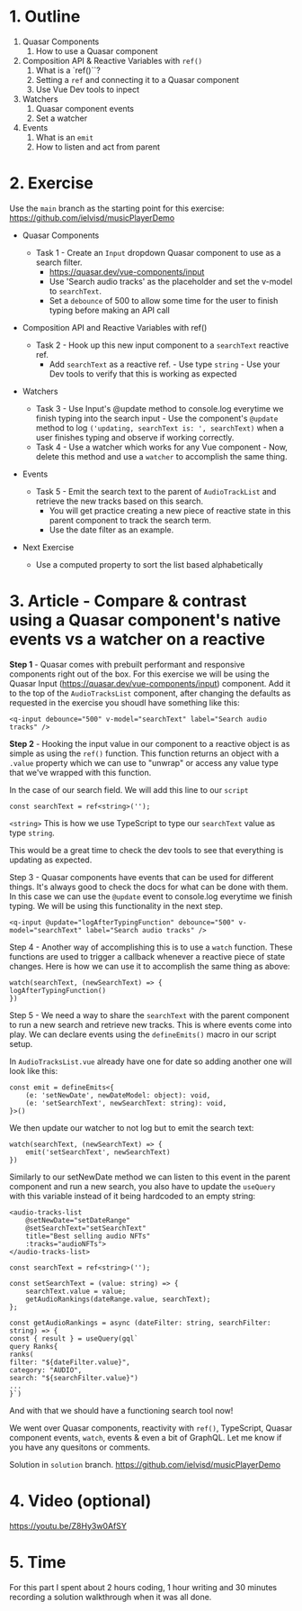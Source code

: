 # 1. Outline

1. Quasar Components
	1. How to use a Quasar component
2. Composition API & Reactive Variables with `ref()`
	1. What is a `ref()``?
	2. Setting a `ref` and connecting it to a Quasar component
	3. Use Vue Dev tools to inpect
3. Watchers
	1. Quasar component events
	2. Set a watcher
4. Events
	1. What is an `emit`
	2. How to listen and act from parent

# 2. Exercise

Use the `main` branch as the starting point for this exercise: https://github.com/ielvisd/musicPlayerDemo

- Quasar Components
	- Task 1 - Create an `Input` dropdown Quasar component to use as a search filter.
		- https://quasar.dev/vue-components/input
		- Use 'Search audio tracks' as the placeholder and set the v-model to `searchText`.
		- Set a `debounce` of 500 to allow some time for the user to finish typing before making an API call
- Composition API and Reactive Variables with ref()
	- Task 2 - Hook up this new input component to a `searchText` reactive ref.
		- Add `searchText` as a reactive ref.
					- Use type `string`
				- Use your Dev tools to verify that this is working as expected
- Watchers
	- Task 3 - Use Input's @update method to console.log everytime we finish typing into the search input
			- Use the component's `@update` method to log `('updating, searchText is: ', searchText)` when a user finishes typing and observe if working correctly.
	- Task 4 - Use a watcher which works for any Vue component
			- Now, delete this method and use a `watcher` to accomplish the same thing.
- Events
	- Task 5 - Emit the search text to the parent of `AudioTrackList` and retrieve the new tracks based on this search.
		- You will get practice creating a new piece of reactive state in this parent component to track the search term.
		- Use the date filter as an example.

- Next Exercise
	- Use a computed property to sort the list based alphabetically

# 3. Article - Compare & contrast using a Quasar component's native events vs a watcher on a reactive

**Step 1** - Quasar comes with prebuilt performant and responsive components right out of the box. For this exercise we will be using the Quasar Input (https://quasar.dev/vue-components/input) component. Add it to the top of the `AudioTracksList` component, after changing the defaults as requested in the exercise you shoudl have something like this:

```<q-input debounce="500" v-model="searchText" label="Search audio tracks" />```

**Step 2** - Hooking the input value in our component to a reactive object is as simple as using the `ref()` function. This function returns an object with a `.value` property which we can use to "unwrap" or access any value type that we've wrapped with this function.

In the case of our search field. We will add this line to our `script`

`const searchText = ref<string>('');`

`<string>` This is how we use TypeScript to type our `searchText` value as type `string`.

This would be a great time to check the dev tools to see that everything is updating as expected.

Step 3 - Quasar components have events that can be used for different things. It's always good to check the docs for what can be done with them. In this case we can use the `@update` event to console.log everytime we finish typing. We will be using this functionality in the next step.

```
<q-input @update="logAfterTypingFunction" debounce="500" v-model="searchText" label="Search audio tracks" />
```

Step 4 - Another way of accomplishing this is to use a `watch` function. These functions are used to trigger a callback whenever a reactive piece of state changes. Here is how we can use it to accomplish the same thing as above:

```
watch(searchText, (newSearchText) => {
logAfterTypingFunction()
})
```

Step 5 - We need a way to share the `searchText` with the parent component to run a new search and retrieve new tracks. This is where events come into play. We can declare events using the `defineEmits()` macro in our script setup.

In `AudioTracksList.vue` already have one for date so adding another one will look like this:
```
const emit = defineEmits<{
	(e: 'setNewDate', newDateModel: object): void,
	(e: 'setSearchText', newSearchText: string): void,
}>()
```

We then update our watcher to not log but to emit the search text:
```
watch(searchText, (newSearchText) => {
	emit('setSearchText', newSearchText)
})
```

Similarly to our setNewDate method we can listen to this event in the parent component and run a new search, you also have to update the `useQuery` with this variable instead of it being hardcoded to an empty string:

```
<audio-tracks-list
	@setNewDate="setDateRange"
	@setSearchText="setSearchText"
	title="Best selling audio NFTs"
	:tracks="audioNFTs">
</audio-tracks-list>
```

```
const searchText = ref<string>('');

const setSearchText = (value: string) => {
	searchText.value = value;
	getAudioRankings(dateRange.value, searchText);
};

const getAudioRankings = async (dateFilter: string, searchFilter: string) => {
const { result } = useQuery(gql`
query Ranks{
ranks(
filter: "${dateFilter.value}",
category: "AUDIO",
search: "${searchFilter.value}")
...
}`)
```

And with that we should have a functioning search tool now!

We went over Quasar components, reactivity with `ref()`, TypeScript, Quasar component events, `watch`, events & even a bit of GraphQL. Let me know if you have any quesitons or comments.

Solution in `solution` branch. https://github.com/ielvisd/musicPlayerDemo

# 4. Video (optional)
https://youtu.be/Z8Hy3w0AfSY

# 5. Time

For this part I spent about 2 hours coding, 1 hour writing and 30 minutes recording a solution walkthrough when it was all done.